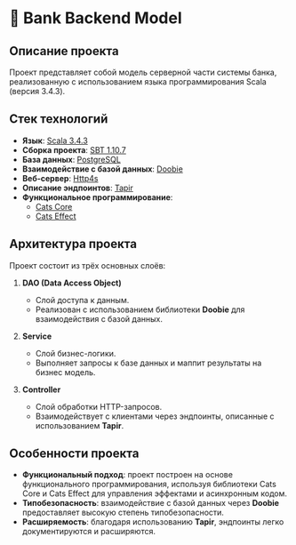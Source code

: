 # 🏦 Bank Backend Model

## Описание проекта

Проект представляет собой модель серверной части системы банка, реализованную с использованием языка программирования Scala (версия 3.4.3).  

## Cтек технологий

- **Язык**: [Scala 3.4.3](https://scala-lang.org/)
- **Сборка проекта**: [SBT 1.10.7](https://www.scala-sbt.org/)
- **База данных**: [PostgreSQL](https://www.postgresql.org/)
- **Взаимодействие с базой данных**: [Doobie](https://tpolecat.github.io/doobie/)
- **Веб-сервер**: [Http4s](https://http4s.org/)
- **Описание эндпоинтов**: [Tapir](https://tapir.softwaremill.com/)
- **Функциональное программирование**:  
  - [Cats Core](https://typelevel.org/cats/)
  - [Cats Effect](https://typelevel.org/cats-effect/)

## Архитектура проекта

Проект состоит из трёх основных слоёв:  

1. **DAO (Data Access Object)**  
   - Слой доступа к данным. 
   - Реализован с использованием библиотеки **Doobie** для взаимодействия с базой данных.

2. **Service**  
   - Слой бизнес-логики.
   - Выполняет запросы к базе данных и маппит результаты на бизнес модель.

3. **Controller**  
   - Слой обработки HTTP-запросов.  
   - Взаимодействует с клиентами через эндпоинты, описанные с использованием **Tapir**.

## Особенности проекта

- **Функциональный подход**: проект построен на основе функционального программирования, используя библиотеки Cats Core и Cats Effect для управления эффектами и асинхронным кодом.
- **Типобезопасность**: взаимодействие с базой данных через **Doobie** предоставляет высокую степень типобезопасности.
- **Расширяемость**: благодаря использованию **Tapir**, эндпоинты легко документируются и расширяются.
